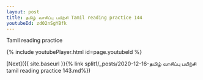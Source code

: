 ```yaml
---
layout: post
title: தமிழ் வாசிப்பு பயிற்சி Tamil reading practice 144
youtubeId: zd02nSgYBfk
---
```

 
 
Tamil reading practice
 
 
 
 
 


{% include youtubePlayer.html id=page.youtubeId %}
 
[Next]({{ site.baseurl }}{% link  split1/_posts/2020-12-16-தமிழ் வாசிப்பு பயிற்சி tamil reading practice 143.md%})
 
